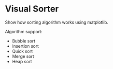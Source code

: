 # Visual Sorter
Show how sorting algorithm works using matplotlib.

Algorithm support:
* Bubble sort
* Insertion sort
* Quick sort
* Merge sort
* Heap sort
